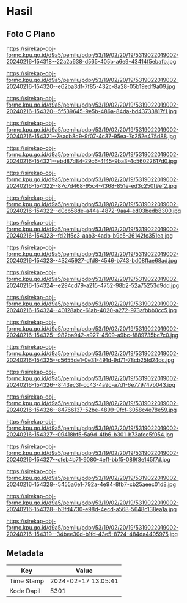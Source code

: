 # Hasil

## Foto C Plano

https://sirekap-obj-formc.kpu.go.id/d9a5/pemilu/pdpr/53/19/02/20/19/5319022019002-20240216-154318--22a2a638-d565-405b-a6e9-43414f5ebafb.jpg

https://sirekap-obj-formc.kpu.go.id/d9a5/pemilu/pdpr/53/19/02/20/19/5319022019002-20240216-154320--e62ba3df-7f85-432c-8a28-05b19edf9a09.jpg

https://sirekap-obj-formc.kpu.go.id/d9a5/pemilu/pdpr/53/19/02/20/19/5319022019002-20240216-154320--5f539645-9e5b-486a-84da-bd43733817f1.jpg

https://sirekap-obj-formc.kpu.go.id/d9a5/pemilu/pdpr/53/19/02/20/19/5319022019002-20240216-154321--7eadb8d9-9f07-4c37-95ea-7c252e475d88.jpg

https://sirekap-obj-formc.kpu.go.id/d9a5/pemilu/pdpr/53/19/02/20/19/5319022019002-20240216-154321--ebd87d84-29c6-4f45-9ba3-4c56022617d0.jpg

https://sirekap-obj-formc.kpu.go.id/d9a5/pemilu/pdpr/53/19/02/20/19/5319022019002-20240216-154322--87c7d468-95c4-4368-851e-ed3c250f9ef2.jpg

https://sirekap-obj-formc.kpu.go.id/d9a5/pemilu/pdpr/53/19/02/20/19/5319022019002-20240216-154322--d0cb58de-a44a-4872-9aa4-ed03bedb8300.jpg

https://sirekap-obj-formc.kpu.go.id/d9a5/pemilu/pdpr/53/19/02/20/19/5319022019002-20240216-154323--fd21f5c3-aab3-4adb-b9e5-36142fc351ea.jpg

https://sirekap-obj-formc.kpu.go.id/d9a5/pemilu/pdpr/53/19/02/20/19/5319022019002-20240216-154323--43245927-dfd8-4546-b743-bd08ffae68ad.jpg

https://sirekap-obj-formc.kpu.go.id/d9a5/pemilu/pdpr/53/19/02/20/19/5319022019002-20240216-154324--e294cd79-a215-4752-98b2-52a75253d9dd.jpg

https://sirekap-obj-formc.kpu.go.id/d9a5/pemilu/pdpr/53/19/02/20/19/5319022019002-20240216-154324--40128abc-61ab-4020-a272-973afbbb0cc5.jpg

https://sirekap-obj-formc.kpu.go.id/d9a5/pemilu/pdpr/53/19/02/20/19/5319022019002-20240216-154325--982ba942-a927-4509-a9bc-f889735bc7c0.jpg

https://sirekap-obj-formc.kpu.go.id/d9a5/pemilu/pdpr/53/19/02/20/19/5319022019002-20240216-154325--c5655de1-0e31-491d-9d71-78cb25fd24dc.jpg

https://sirekap-obj-formc.kpu.go.id/d9a5/pemilu/pdpr/53/19/02/20/19/5319022019002-20240216-154326--8f43ec3f-cc43-4a9c-a7d1-6e779747b043.jpg

https://sirekap-obj-formc.kpu.go.id/d9a5/pemilu/pdpr/53/19/02/20/19/5319022019002-20240216-154326--84766137-52be-4899-9fcf-3058c4e78e59.jpg

https://sirekap-obj-formc.kpu.go.id/d9a5/pemilu/pdpr/53/19/02/20/19/5319022019002-20240216-154327--09418bf5-5a9d-4fb6-b301-b73afee5f054.jpg

https://sirekap-obj-formc.kpu.go.id/d9a5/pemilu/pdpr/53/19/02/20/19/5319022019002-20240216-154327--cfeb4b71-9080-4eff-bbf5-089f3e145f7d.jpg

https://sirekap-obj-formc.kpu.go.id/d9a5/pemilu/pdpr/53/19/02/20/19/5319022019002-20240216-154328--5455a6e1-792a-4e94-8fb7-cb25aeec01d8.jpg

https://sirekap-obj-formc.kpu.go.id/d9a5/pemilu/pdpr/53/19/02/20/19/5319022019002-20240216-154328--b3fd4730-e98d-4ecd-a568-5648c138ea1a.jpg

https://sirekap-obj-formc.kpu.go.id/d9a5/pemilu/pdpr/53/19/02/20/19/5319022019002-20240216-154319--34bee30d-b1fd-43e5-8724-484da4405975.jpg


## Metadata

| Key        | Value               |
| ---------- | ------------------- |
| Time Stamp | 2024-02-17 13:05:41 |
| Kode Dapil | 5301                |



